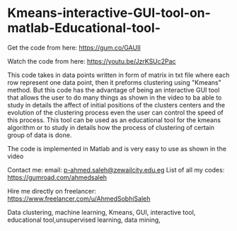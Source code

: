 # Kmeans-interactive-GUI-tool-on-matlab-Educational-tool-

Get the code from here:
https://gum.co/GAUII

Watch the code from here:
https://youtu.be/JzrKSUc2Pac

This code takes in data points written in form of matrix in txt file where each row represent one data point, then it preforms clustering using "Kmeans" method. But this code has the advantage of being an interactive GUI tool that allows the user to do many things as shown in the video to ba able to study in details the affect of initial positions of the clusters centers and the evolution of the clustering process even the user can control the speed of this process. This tool can be used as an educational tool for the kmeans algorithm or to study in details how the process of clustering of certain group of data is done. 

The code is implemented in Matlab and is very easy to use as shown in the video

Contact me:
email: p-ahmed.saleh@zewailcity.edu.eg
List of all my codes: https://gumroad.com/ahmedsaleh


Hire me directly on freelancer:
https://www.freelancer.com/u/AhmedSobhiSaleh


Data clustering, machine learning, Kmeans, GUI, interactive tool, educational tool,unsupervised learning, data mining,
